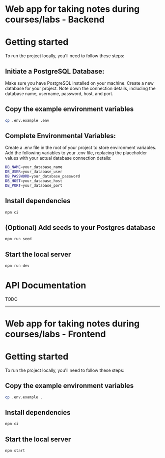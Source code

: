 # Web app for taking notes during courses/labs - Backend

# Getting started

To run the project locally, you'll need to follow these steps:

## Initiate a PostgreSQL Database:

Make sure you have PostgreSQL installed on your machine.
Create a new database for your project.
Note down the connection details, including the database name, username, password, host, and port.

## Copy the example environment variables

```bash
cp .env.example .env
```

## Complete Environmental Variables:

Create a .env file in the root of your project to store environment variables.
Add the following variables to your .env file, replacing the placeholder values with your actual database connection details:

```bash
DB_NAME=your_database_name
DB_USER=your_database_user
DB_PASSWORD=your_database_password
DB_HOST=your_database_host
DB_PORT=your_database_port
```

## Install dependencies

```bash
npm ci
```

## (Optional) Add seeds to your Postgres database

```bash
npm run seed
```

## Start the local server

```bash
npm run dev
```

# API Documentation

TODO

---

# Web app for taking notes during courses/labs - Frontend

# Getting started

To run the project locally, you'll need to follow these steps:

## Copy the example environment variables

```bash
cp .env.example .
```

## Install dependencies

```bash
npm ci
```

## Start the local server

```bash
npm start
```
